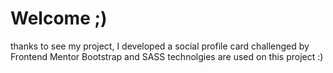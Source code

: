# Welcome ;)
thanks to see my project, I developed a social profile card challenged by Frontend Mentor Bootstrap and SASS technolgies are used on this project :)